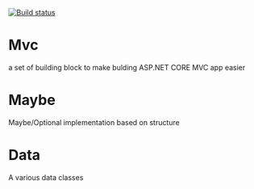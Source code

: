 [![Build status](https://ci.appveyor.com/api/projects/status/5nlhons4m2b6ay5i/branch/master?svg=true)](https://ci.appveyor.com/project/SzymonSasin/tools/branch/master)

# Mvc
a set of building block to make bulding ASP.NET CORE MVC app easier

# Maybe
Maybe/Optional implementation based on structure

# Data
A various data classes
